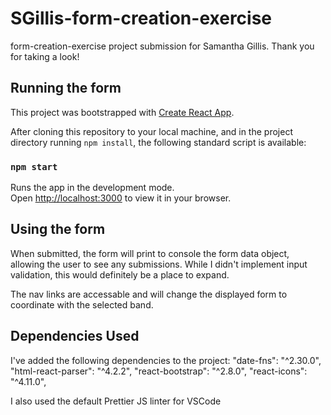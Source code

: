 # SGillis-form-creation-exercise
form-creation-exercise project submission for Samantha Gillis. Thank you for taking a look! 

## Running the form

This project was bootstrapped with [Create React App](https://github.com/facebook/create-react-app).

After cloning this repository to your local machine, and in the project directory running `npm install`, the following standard script is available: 

### `npm start`

Runs the app in the development mode.\
Open [http://localhost:3000](http://localhost:3000) to view it in your browser.

## Using the form
When submitted, the form will print to console the form data object, allowing the user to see any submissions. While I didn't implement input validation, this would definitely be a place to expand. 

The nav links are accessable and will change the displayed form to coordinate with the selected band. 

## Dependencies Used

I've added the following dependencies to the project: 
    "date-fns": "^2.30.0",
    "html-react-parser": "^4.2.2",
    "react-bootstrap": "^2.8.0",
    "react-icons": "^4.11.0",

I also used the default Prettier JS linter for VSCode


